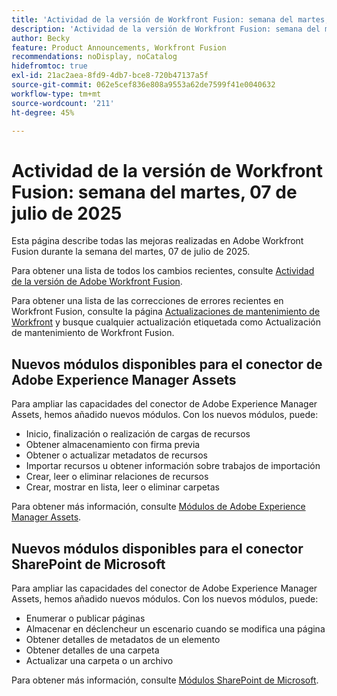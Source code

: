 ```yaml
---
title: 'Actividad de la versión de Workfront Fusion: semana del martes, 07 de julio de 2025'
description: 'Actividad de la versión de Workfront Fusion: semana del martes, 07 de julio de 2025'
author: Becky
feature: Product Announcements, Workfront Fusion
recommendations: noDisplay, noCatalog
hidefromtoc: true
exl-id: 21ac2aea-8fd9-4db7-bce8-720b47137a5f
source-git-commit: 062e5cef836e808a9553a62de7599f41e0040632
workflow-type: tm+mt
source-wordcount: '211'
ht-degree: 45%

---
```


# Actividad de la versión de Workfront Fusion: semana del martes, 07 de julio de 2025

Esta página describe todas las mejoras realizadas en Adobe Workfront Fusion durante la semana del martes, 07 de julio de 2025.

Para obtener una lista de todos los cambios recientes, consulte [Actividad de la versión de Adobe Workfront Fusion](/help/workfront-fusion/fusion-product-releases/fusion-release-activity.md).

Para obtener una lista de las correcciones de errores recientes en Workfront Fusion, consulte la página [Actualizaciones de mantenimiento de Workfront](https://experienceleague.adobe.com/en/docs/workfront-known-issues/releases/current-updates) y busque cualquier actualización etiquetada como Actualización de mantenimiento de Workfront Fusion.

## Nuevos módulos disponibles para el conector de Adobe Experience Manager Assets

Para ampliar las capacidades del conector de Adobe Experience Manager Assets, hemos añadido nuevos módulos. Con los nuevos módulos, puede:

* Inicio, finalización o realización de cargas de recursos
* Obtener almacenamiento con firma previa
* Obtener o actualizar metadatos de recursos
* Importar recursos u obtener información sobre trabajos de importación
* Crear, leer o eliminar relaciones de recursos
* Crear, mostrar en lista, leer o eliminar carpetas

Para obtener más información, consulte [Módulos de Adobe Experience Manager Assets](/help/workfront-fusion/references/apps-and-modules/adobe-connectors/aem-assets-modules.md).

## Nuevos módulos disponibles para el conector SharePoint de Microsoft


Para ampliar las capacidades del conector de Adobe Experience Manager Assets, hemos añadido nuevos módulos. Con los nuevos módulos, puede:



* Enumerar o publicar páginas
* Almacenar en déclencheur un escenario cuando se modifica una página
* Obtener detalles de metadatos de un elemento
* Obtener detalles de una carpeta
* Actualizar una carpeta o un archivo

Para obtener más información, consulte [Módulos SharePoint de Microsoft](/help/workfront-fusion/references/apps-and-modules/third-party-connectors/sharepoint-modules.md).
